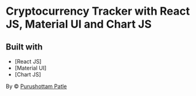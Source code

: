 # Cryptocurrency Tracker with React JS, Material UI and Chart JS




## Built with 

- [React JS]
- [Material UI]
- [Chart JS]



By © [Purushottam Patle ](https://github.com/sachinpatle98)

